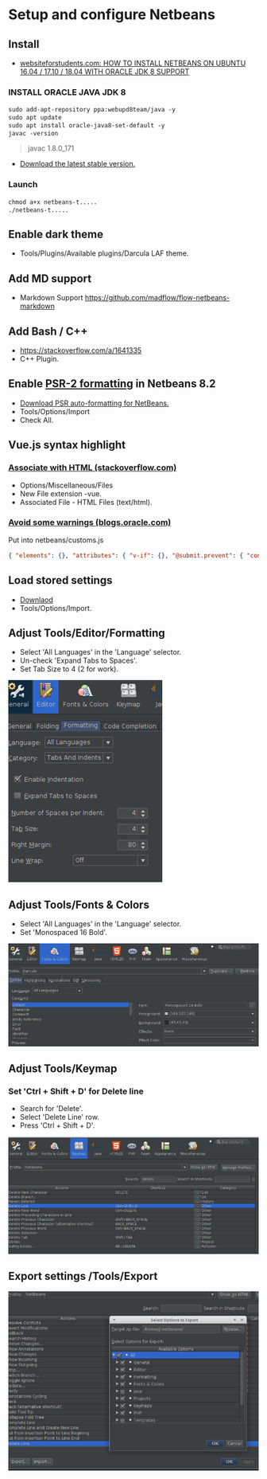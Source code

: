 # Setup and configure Netbeans

## Install
* [websiteforstudents.com: HOW TO INSTALL NETBEANS ON UBUNTU 16.04 / 17.10 / 18.04 WITH ORACLE JDK 8 SUPPORT](https://websiteforstudents.com/how-to-install-netbeans-on-ubuntu-16-04-17-10-18-04/)

### INSTALL ORACLE JAVA JDK 8

```shell
sudo add-apt-repository ppa:webupd8team/java -y
sudo apt update
sudo apt install oracle-java8-set-default -y
javac -version
```

> javac 1.8.0_171

* [Download the latest stable version.](http://netbeans.org/downloads)

### Launch

```shell
chmod a+x netbeans-t.....
./netbeans-t.....
```

## Enable dark theme
* Tools/Plugins/Available plugins/Darcula LAF theme.

## Add MD support
* Markdown Support https://github.com/madflow/flow-netbeans-markdown

## Add Bash / C++
* https://stackoverflow.com/a/1641335
* C++ Plugin.

## Enable [PSR-2 formatting](http://www.php-fig.org/psr/psr-2/) in Netbeans 8.2
* [Download PSR auto-formatting for NetBeans.](https://github.com/allebb/netbeans-psr-formatting#installation)
* Tools/Options/Import
* Check All.

## Vue.js syntax highlight

### [Associate with HTML (stackoverflow.com)](https://stackoverflow.com/a/43216290)

* Options/Miscellaneous/Files
* New File extension -vue.
* Associated File - HTML Files (text/html).

### [Avoid some warnings (blogs.oracle.com)](https://blogs.oracle.com/geertjan/custom-elements-attributes-in-html-in-netbeans-ide)

Put into netbeans/customs.js

```json
{ "elements": {}, "attributes": { "v-if": {}, "@submit.prevent": { "context": "form" }, "@click": {}, "@keyup.enter": {}, "scoped": { "context": "style" }, "v-for": {}, "v-model": {} } }
```

## Load stored settings
* [Downlaod](nb-settings.zip)
* Tools/Options/Import.

## Adjust Tools/Editor/Formatting
* Select 'All Languages' in the 'Language' selector.
* Un-check 'Expand Tabs to Spaces'.
* Set Tab Size to 4 (2 for work).

![image](images/editor-formatting.png)

## Adjust Tools/Fonts & Colors
* Select 'All Languages' in the 'Language' selector.
* Set 'Monospaced 16 Bold'.

![image](images/fonts-and-colors.png)

## Adjust Tools/Keymap

### Set 'Ctrl + Shift + D' for Delete line
* Search for 'Delete'.
* Select 'Delete Line' row.
* Press 'Ctrl + Shift + D'.

![image](images/keymap.png)

## Export settings /Tools/Export
![image](images/export.png)

